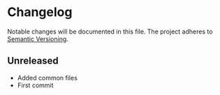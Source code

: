 Changelog
=========

Notable changes will be documented in this file. The project adheres to [Semantic Versioning].

Unreleased
----------

* Added common files
* First commit

[Semantic Versioning]: http://semver.org "Semantic Versioning"